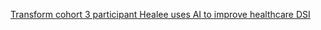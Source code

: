 [Transform cohort 3 participant Healee uses AI to improve healthcare   DSI](https://qi.tc/qi/119965)